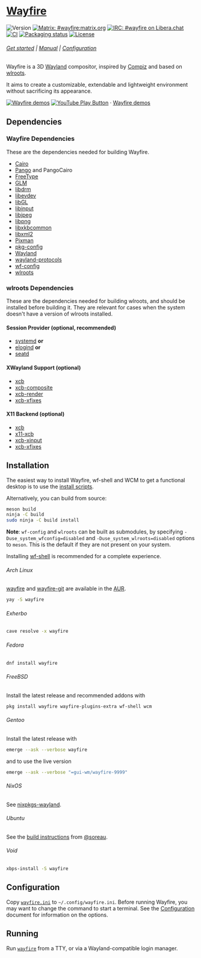# [Wayfire]

[Wayfire]: https://wayfire.org

![Version](https://img.shields.io/github/v/release/WayfireWM/wayfire)
[![Matrix: #wayfire:matrix.org](https://img.shields.io/badge/matrix-%23wayfire%3Amatrix.org-blue)](https://matrix.to/#/#wayfire:matrix.org)
[![IRC: #wayfire on Libera.chat](https://img.shields.io/badge/IRC-%23wayfire%20at%20libera.chat-green)](https://web.libera.chat/#wayfire)
[![CI](https://github.com/WayfireWM/wayfire/workflows/CI/badge.svg)](https://github.com/WayfireWM/wayfire/actions)
[![Packaging status](https://repology.org/badge/tiny-repos/wayfire.svg)](https://repology.org/project/wayfire/versions)
[![License](https://img.shields.io/github/license/WayfireWM/wayfire)](LICENSE)

###### [Get started] | [Manual] | [Configuration]

[Get started]: https://github.com/WayfireWM/wayfire/wiki/Tutorial
[Manual]: https://github.com/WayfireWM/wayfire/wiki/General
[Configuration]: https://github.com/WayfireWM/wayfire/wiki/Configuration

Wayfire is a 3D [Wayland] compositor, inspired by [Compiz] and based on [wlroots].

It aims to create a customizable, extendable and lightweight environment without sacrificing its appearance.

[![Wayfire demos](https://img.youtube.com/vi_webp/2PtNzxDsxYM/maxresdefault.webp)](https://youtube.com/playlist?list=PLb7YRKEhWEBUIoT-a29UoJW9mhfzjpNle "YouTube – Wayfire demos")
[![YouTube Play Button](https://www.iconfinder.com/icons/317714/download/png/16)](https://youtube.com/playlist?list=PLb7YRKEhWEBUIoT-a29UoJW9mhfzjpNle) · [Wayfire demos](https://youtube.com/playlist?list=PLb7YRKEhWEBUIoT-a29UoJW9mhfzjpNle)

[Wayland]: https://wayland.freedesktop.org
[wlroots]: https://github.com/swaywm/wlroots
[Compiz]: https://launchpad.net/compiz

## Dependencies

### Wayfire Dependencies

These are the dependencies needed for building Wayfire.

- [Cairo](https://cairographics.org)
- [Pango](https://pango.gnome.org/) and PangoCairo
- [FreeType](https://freetype.org)
- [GLM](https://glm.g-truc.net)
- [libdrm](https://dri.freedesktop.org/wiki/DRM/)
- [libevdev](https://freedesktop.org/wiki/Software/libevdev/)
- [libGL](https://mesa3d.org)
- [libinput](https://freedesktop.org/wiki/Software/libinput/)
- [libjpeg](https://libjpeg-turbo.org)
- [libpng](http://libpng.org/pub/png/libpng.html)
- [libxkbcommon](https://xkbcommon.org)
- [libxml2](http://xmlsoft.org/)
- [Pixman](https://pixman.org)
- [pkg-config](https://freedesktop.org/wiki/Software/pkg-config/)
- [Wayland](https://wayland.freedesktop.org)
- [wayland-protocols](https://gitlab.freedesktop.org/wayland/wayland-protocols)
- [wf-config](https://github.com/WayfireWM/wf-config)
- [wlroots](https://github.com/swaywm/wlroots)

### wlroots Dependencies

These are the dependencies needed for building wlroots, and should be installed before building it.
They are relevant for cases when the system doesn't have a version of wlroots installed.

#### Session Provider (optional, recommended)

- [systemd](https://systemd.io/) **or**
- [elogind](https://github.com/elogind/elogind) **or**
- [seatd](https://git.sr.ht/~kennylevinsen/seatd)

#### XWayland Support (optional)

- [xcb](https://xcb.freedesktop.org/)
- [xcb-composite](https://xorg.freedesktop.org/wiki/)
- [xcb-render](https://xorg.freedesktop.org/wiki/)
- [xcb-xfixes](https://xorg.freedesktop.org/wiki/)

#### X11 Backend (optional)

- [xcb](https://xcb.freedesktop.org/)
- [x11-xcb](https://xcb.freedesktop.org/)
- [xcb-xinput](https://xorg.freedesktop.org/wiki/)
- [xcb-xfixes](https://xorg.freedesktop.org/wiki/)

## Installation

The easiest way to install Wayfire, wf-shell and WCM to get a functional desktop is to use the [install scripts](https://github.com/WayfireWM/wf-install).

Alternatively, you can build from source:

``` sh
meson build
ninja -C build
sudo ninja -C build install
```

**Note**: `wf-config` and `wlroots` can be built as submodules, by specifying
`-Duse_system_wfconfig=disabled` and `-Duse_system_wlroots=disabled` options to `meson`.
This is the default if they are not present on your system.

Installing [wf-shell](https://github.com/WayfireWM/wf-shell) is recommended for a complete experience.

###### Arch Linux

[wayfire] and [wayfire-git] are available in the [AUR].

``` sh
yay -S wayfire
```

[AUR]: https://aur.archlinux.org
[wayfire]: https://aur.archlinux.org/packages/wayfire/
[wayfire-git]: https://aur.archlinux.org/packages/wayfire-git/

###### Exherbo

``` sh
cave resolve -x wayfire
```

###### Fedora

``` sh
dnf install wayfire
```

###### FreeBSD
Install the latest release and recommended addons with
``` sh
pkg install wayfire wayfire-plugins-extra wf-shell wcm
```

###### Gentoo
Install the latest release with
```sh
emerge --ask --verbose wayfire
```
and to use the live version
```sh
emerge --ask --verbose "=gui-wm/wayfire-9999"
```

###### NixOS

See [nixpkgs-wayland].

[nixpkgs-wayland]: https://github.com/nix-community/nixpkgs-wayland

###### Ubuntu

See the [build instructions][Ubuntu build instructions] from [@soreau].

[@soreau]: https://github.com/soreau
[Ubuntu build instructions]: http://blog.northfield.ws/wayfire/

###### Void

``` sh
xbps-install -S wayfire
```

## Configuration

Copy [`wayfire.ini`] to `~/.config/wayfire.ini`.
Before running Wayfire, you may want to change the command to start a terminal.
See the [Configuration] document for information on the options.

[`wayfire.ini`]: wayfire.ini

## Running

Run [`wayfire`][Manual] from a TTY, or via a Wayland-compatible login manager.
